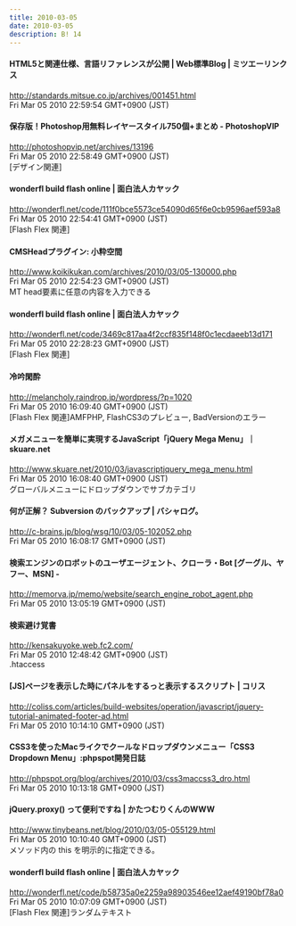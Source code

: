 ```yaml
---
title: 2010-03-05
date: 2010-03-05
description: B! 14
---
```


#### HTML5と関連仕様、言語リファレンスが公開 | Web標準Blog | ミツエーリンクス
http://standards.mitsue.co.jp/archives/001451.html<br>
Fri Mar 05 2010 22:59:54 GMT+0900 (JST)<br>


#### 保存版！Photoshop用無料レイヤースタイル750個+まとめ - PhotoshopVIP
http://photoshopvip.net/archives/13196<br>
Fri Mar 05 2010 22:58:49 GMT+0900 (JST)<br>
[デザイン関連]


#### wonderfl build flash online | 面白法人カヤック
http://wonderfl.net/code/111f0bce5573ce54090d65f6e0cb9596aef593a8<br>
Fri Mar 05 2010 22:54:41 GMT+0900 (JST)<br>
[Flash Flex 関連]


#### CMSHeadプラグイン: 小粋空間
http://www.koikikukan.com/archives/2010/03/05-130000.php<br>
Fri Mar 05 2010 22:54:23 GMT+0900 (JST)<br>
MT head要素に任意の内容を入力できる


#### wonderfl build flash online | 面白法人カヤック
http://wonderfl.net/code/3469c817aa4f2ccf835f148f0c1ecdaeeb13d171<br>
Fri Mar 05 2010 22:28:23 GMT+0900 (JST)<br>
[Flash Flex 関連]


#### 冷吟閑酔
http://melancholy.raindrop.jp/wordpress/?p=1020<br>
Fri Mar 05 2010 16:09:40 GMT+0900 (JST)<br>
[Flash Flex 関連]AMFPHP, FlashCS3のプレビュー, BadVersionのエラー


#### メガメニューを簡単に実現するJavaScript「jQuery Mega Menu」｜skuare.net
http://www.skuare.net/2010/03/javascriptjquery_mega_menu.html<br>
Fri Mar 05 2010 16:08:40 GMT+0900 (JST)<br>
グローバルメニューにドロップダウンでサブカテゴリ


#### 何が正解？ Subversion のバックアップ | バシャログ。
http://c-brains.jp/blog/wsg/10/03/05-102052.php<br>
Fri Mar 05 2010 16:08:17 GMT+0900 (JST)<br>


#### 検索エンジンのロボットのユーザエージェント、クローラ・Bot [グーグル、ヤフー、MSN] - 
http://memorva.jp/memo/website/search_engine_robot_agent.php<br>
Fri Mar 05 2010 13:05:19 GMT+0900 (JST)<br>


#### 検索避け覚書
http://kensakuyoke.web.fc2.com/<br>
Fri Mar 05 2010 12:48:42 GMT+0900 (JST)<br>
.htaccess


####   [JS]ページを表示した時にパネルをするっと表示するスクリプト | コリス
http://coliss.com/articles/build-websites/operation/javascript/jquery-tutorial-animated-footer-ad.html<br>
Fri Mar 05 2010 10:14:10 GMT+0900 (JST)<br>


#### CSS3を使ったMacライクでクールなドロップダウンメニュー「CSS3 Dropdown Menu」:phpspot開発日誌
http://phpspot.org/blog/archives/2010/03/css3maccss3_dro.html<br>
Fri Mar 05 2010 10:13:18 GMT+0900 (JST)<br>


#### jQuery.proxy() って便利ですね | かたつむりくんのWWW
http://www.tinybeans.net/blog/2010/03/05-055129.html<br>
Fri Mar 05 2010 10:10:40 GMT+0900 (JST)<br>
メソッド内の this を明示的に指定できる。


#### wonderfl build flash online | 面白法人カヤック
http://wonderfl.net/code/b58735a0e2259a98903546ee12aef49190bf78a0<br>
Fri Mar 05 2010 10:07:09 GMT+0900 (JST)<br>
[Flash Flex 関連]ランダムテキスト



